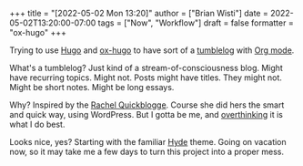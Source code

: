 +++
title = "[2022-05-02 Mon 13:20]"
author = ["Brian Wisti"]
date = 2022-05-02T13:20:00-07:00
tags = ["Now", "Workflow"]
draft = false
formatter = "ox-hugo"
+++

Trying to use [Hugo](https://gohugo.io) and [ox-hugo](https://ox-hugo.scripter.co) to have sort of a [tumblelog](https://en.wiktionary.org/wiki/tumblelog) with [Org mode](https://orgmode.org).

What's a tumblelog? Just kind of a stream-of-consciousness blog. Might have recurring topics. Might not. Posts might have titles. They might not. Might be short notes. Might be long essays.

Why? Inspired by the [Rachel Quickblogge](https://rachel.live). Course she did hers the smart and quick way, using WordPress. But I gotta be me, and [overthinking](https://www.oglaf.com/trapmaster/) it is what I do best.

Looks nice, yes? Starting with the familiar [Hyde](https://themes.gohugo.io/themes/hyde/) theme. Going on vacation now, so it may take me a few days to turn this project into a proper mess.